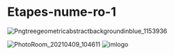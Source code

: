 # Etapes-nume-ro-1

![Pngtreegeometricabstractbackgroundinblue_1153936](https://user-images.githubusercontent.com/82149306/114276969-5bd5b180-9a29-11eb-9f8a-3fa794f0aafc.png)

![PhotoRoom_20210409_104611](https://user-images.githubusercontent.com/82149306/114277070-e9b19c80-9a29-11eb-8039-f4fe7476f1f1.png)
![imlogo](https://user-images.githubusercontent.com/82149306/114277172-62185d80-9a2a-11eb-8535-4d28d8b28e68.png)

